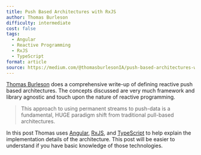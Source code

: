 ```yaml
---
title: Push Based Architectures with RxJS
author: Thomas Burleson
difficulty: intermediate
cost: false
tags:
  - Angular
  - Reactive Programming
  - RxJS
  - TypeScript
format: article
source: https://medium.com/@thomasburlesonIA/push-based-architectures-with-rxjs-81b327d7c32d
---
```

[Thomas Burleson](https://twitter.com/ThomasBurleson) does a comprehensive write-up of defining reactive push based architectures. The concepts discussed are very much framework and library agnostic and touch upon the nature of reactive programming.

> This approach to using permanent streams to push-data is a fundamental, HUGE paradigm shift from traditional pull-based architectures.

In this post Thomas uses [Angular](https://angular.io), [RxJS](https://rxjs.dev/), and [TypeScript](https://www.typescriptlang.org/) to help explain the implementation details of the architecture. This post will be easier to understand if you have basic knowledge of those technologies.